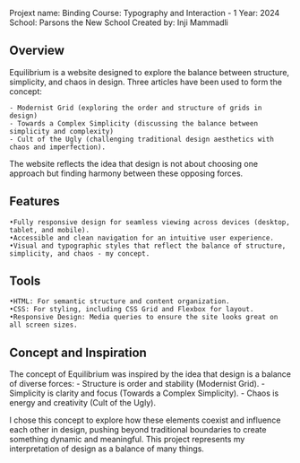 Projext name: Binding
Course: Typography and Interaction - 1
Year: 2024
School: Parsons the New School
Created by: Inji Mammadli

## Overview

Equilibrium is a  website designed to explore the balance between structure, simplicity, and chaos in design. Three articles have been used to form the concept: 

	- Modernist Grid (exploring the order and structure of grids in design)
	- Towards a Complex Simplicity (discussing the balance between simplicity and complexity)
	- Cult of the Ugly (challenging traditional design aesthetics with chaos and imperfection).

The website reflects the idea that design is not about choosing one approach but finding harmony between these opposing forces.

## Features

	•Fully responsive design for seamless viewing across devices (desktop, tablet, and mobile).
	•Accessible and clean navigation for an intuitive user experience.
	•Visual and typographic styles that reflect the balance of structure, simplicity, and chaos - my concept.

## Tools
	•HTML: For semantic structure and content organization.
	•CSS: For styling, including CSS Grid and Flexbox for layout.
	•Responsive Design: Media queries to ensure the site looks great on all screen sizes.


## Concept and Inspiration

The concept of Equilibrium was inspired by the idea that design is a balance of diverse forces:
	- Structure is order and stability (Modernist Grid).
	- Simplicity is clarity and focus (Towards a Complex Simplicity).
	- Chaos is energy and creativity (Cult of the Ugly).

I chose this concept to explore how these elements coexist and influence each other in design, pushing beyond traditional boundaries to create something dynamic and meaningful. This project represents my interpretation of design as a balance of  many things.

